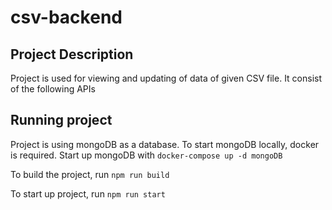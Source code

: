 # csv-backend

## Project Description
Project is used for viewing and updating of data of given CSV file.
It consist of the following APIs

## Running project
Project is using mongoDB as a database. 
To start mongoDB locally, docker is required.
Start up mongoDB with ```docker-compose up -d mongoDB```

To build the project, run ```npm run build```

To start up project, run ```npm run start```



